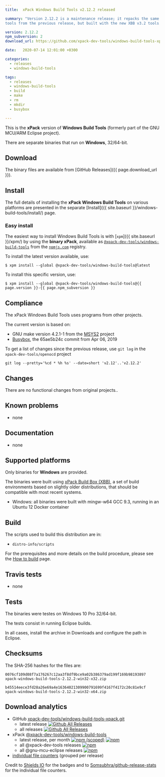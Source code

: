 ```yaml
---
title:  xPack Windows Build Tools v2.12.2 released

summary: "Version 2.12.2 is a maintenance release; it repacks the same
tools from the previous release, but built with the new XBB v3.2 tools."

version: 2.12.2
npm_subversion: 2
download_url: https://github.com/xpack-dev-tools/windows-build-tools-xpack/releases/tag/v2.12.2/

date:   2020-07-14 12:01:00 +0300

categories:
  - releases
  - windows-build-tools

tags:
  - releases
  - windows-build-tools
  - build
  - make
  - rm
  - mkdir
  - busybox

---
```


This is the **xPack** version of **Windows Build Tools** (formerly part
of the GNU MCU/ARM Eclipse project).

There are separate binaries that run on **Windows**, 32/64-bit.

## Download

The binary files are available from [GitHub Releases]({{ page.download_url }}).

## Install

The full details of installing the **xPack Windows Build Tools** on various platforms
are presented in the separate
[Install]({{ site.baseurl }}/windows-build-tools/install/) page.

### Easy install

The easiest way to install Windows Build Tools is with
[`xpm`]({{ site.baseurl }}/xpm/)
by using the **binary xPack**, available as
[`@xpack-dev-tools/windows-build-tools`](https://www.npmjs.com/package/@xpack-dev-tools/windows-build-tools)
from the [`npmjs.com`](https://www.npmjs.com) registry.

To install the latest version available, use:

```console
$ xpm install --global @xpack-dev-tools/windows-build-tools@latest
```

To install this specific version, use:

```console
$ xpm install --global @xpack-dev-tools/windows-build-tools@{{ page.version }}-{{ page.npm_subversion }}
```

## Compliance

The xPack Windows Build Tools uses programs from other projects.

The current version is based on:

- GNU make version 4.2.1-1 from the [MSYS2](https://sourceforge.net/projects/msys2/) project
- [Busybox](https://github.com/rmyorston/busybox-w32), the 65ae5b24c commit from Apr 06, 2019

To get a list of changes since the previous release, use `git log` in the
`xpack-dev-tools/openocd` project

```
git log --pretty='%cd * %h %s' --date=short 'v2.12'..'v2.12.2'
```

## Changes

There are no functional changes from original projects..

## Known problems

- none

## Documentation

- none

## Supported platforms

Only binaries for **Windows** are provided.

The binaries were built using
[xPack Build Box (XBB)](https://github.com/xpack/xpack-build-box), a set
of build environments based on slightly older distributions, that should be
compatible with most recent systems.

- Windows: all binaries were built with mingw-w64 GCC 9.3, running in an
  Ubuntu 12 Docker container

## Build

The scripts used to build this distribution are in:

- `distro-info/scripts`

For the prerequisites and more details on the build procedure, please see the
[How to build](https://github.com/xpack-dev-tools/windows-build-tools-xpack/blob/xpack/README-BUILD.md) page.

## Travis tests

- none

## Tests

The binaries were testes on Windows 10 Pro 32/64-bit.

The tests consist in running Eclipse builds.

In all cases, install the archive in Downloads and configure the path
in Eclipse.

## Checksums

The SHA-256 hashes for the files are:

```
0076cf109d08f7a176267c12aa3f8df9bce9a02b386379ad199f169b98193897
xpack-windows-build-tools-2.12.2-win32-x32.zip

b45514eece3fd28a26e69a4e16364021309900791699f4167f4172c20c81e9cf
xpack-windows-build-tools-2.12.2-win32-x64.zip
```

## Download analytics

- GitHub [xpack-dev-tools/windows-build-tools-xpack.git](https://github.com/xpack-dev-tools/windows-build-tools-xpack/)
  - latest release
[![Github All Releases](https://img.shields.io/github/downloads/xpack-dev-tools/windows-build-tools-xpack/latest/total.svg)](https://github.com/xpack-dev-tools/windows-build-tools-xpack/releases/)
  - all releases [![Github All Releases](https://img.shields.io/github/downloads/xpack-dev-tools/windows-build-tools-xpack/total.svg)](https://github.com/xpack-dev-tools/windows-build-tools-xpack/releases/)
- xPack [@xpack-dev-tools/windows-build-tools](https://github.com/xpack-dev-tools/windows-build-tools-xpack/)
  - latest release, per month
[![npm (scoped)](https://img.shields.io/npm/v/@xpack-dev-tools/windows-build-tools.svg)](https://www.npmjs.com/package/@xpack-dev-tools/windows-build-tools/)
[![npm](https://img.shields.io/npm/dm/@xpack-dev-tools/windows-build-tools.svg)](https://www.npmjs.com/package/@xpack-dev-tools/windows-build-tools/)
  - all @xpack-dev-tools releases [![npm](https://img.shields.io/npm/dt/@xpack-dev-tools/windows-build-tools.svg)](https://www.npmjs.com/package/@xpack-dev-tools/windows-build-tools/)
  - all @gnu-mcu-eclipse releases [![npm](https://img.shields.io/npm/dt/@gnu-mcu-eclipse/windows-build-tools.svg)](https://www.npmjs.com/package/@gnu-mcu-eclipse/windows-build-tools/)
- [individual file counters](https://www.somsubhra.com/github-release-stats/?username=xpack-dev-tools&repository=windows-build-tools-xpack) (grouped per release)

Credit to [Shields IO](https://shields.io) for the badges and to
[Somsubhra/github-release-stats](https://github.com/Somsubhra/github-release-stats)
for the individual file counters.
